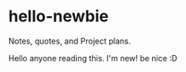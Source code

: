 # hello-newbie
Notes, quotes, and Project plans.
<p> Hello anyone reading this. I'm new! be nice :D</p>
